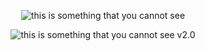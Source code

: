 <p align="center">
  <img align="center" src="https://github-readme-stats.vercel.app/api?username=aksheta&theme=github_dark" alt="this is something that you cannot see">
</p>
<p align="center">
  <img align="center" src="https://github-readme-stats.vercel.app/api/top-langs/?username=aksheta&theme=github_dark" alt="this is something that you cannot see v2.0">
</p>
